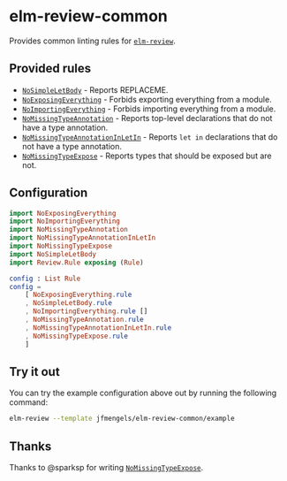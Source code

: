 # elm-review-common

Provides common linting rules for [`elm-review`](https://package.elm-lang.org/packages/jfmengels/elm-review/latest/).


## Provided rules

- [`NoSimpleLetBody`](https://package.elm-lang.org/packages/jfmengels/elm-review-common/1.0.2/NoSimpleLetBody) - Reports REPLACEME.
- [`NoExposingEverything`](https://package.elm-lang.org/packages/jfmengels/elm-review-common/1.0.2/NoExposingEverything) - Forbids exporting everything from a module.
- [`NoImportingEverything`](https://package.elm-lang.org/packages/jfmengels/elm-review-common/1.0.2/NoImportingEverything) - Forbids importing everything from a module.
- [`NoMissingTypeAnnotation`](https://package.elm-lang.org/packages/jfmengels/elm-review-common/1.0.2/NoMissingTypeAnnotation) - Reports top-level declarations that do not have a type annotation.
- [`NoMissingTypeAnnotationInLetIn`](https://package.elm-lang.org/packages/jfmengels/elm-review-common/1.0.2/NoMissingTypeAnnotationInLetIn) - Reports `let in` declarations that do not have a type annotation.
- [`NoMissingTypeExpose`](https://package.elm-lang.org/packages/jfmengels/elm-review-common/1.0.2/NoMissingTypeExpose) - Reports types that should be exposed but are not.


## Configuration

```elm
import NoExposingEverything
import NoImportingEverything
import NoMissingTypeAnnotation
import NoMissingTypeAnnotationInLetIn
import NoMissingTypeExpose
import NoSimpleLetBody
import Review.Rule exposing (Rule)

config : List Rule
config =
    [ NoExposingEverything.rule
    , NoSimpleLetBody.rule
    , NoImportingEverything.rule []
    , NoMissingTypeAnnotation.rule
    , NoMissingTypeAnnotationInLetIn.rule
    , NoMissingTypeExpose.rule
    ]
```

## Try it out

You can try the example configuration above out by running the following command:

```bash
elm-review --template jfmengels/elm-review-common/example
```


## Thanks

Thanks to @sparksp for writing [`NoMissingTypeExpose`](https://package.elm-lang.org/packages/jfmengels/elm-review-common/1.0.2/NoMissingTypeExpose).
